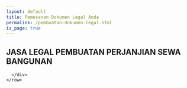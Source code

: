 ```yaml
---
layout: default
title: Pemesanan Dokumen Legal Anda
permalink: /pembuatan-dokumen-legal.html
is_page: true
---
```


<section class="duplicatable-content">		
  <div class="container">
    <div class="row">
      <div class="col-md-8">
        <h1>JASA LEGAL PEMBUATAN PERJANJIAN SEWA BANGUNAN</h1>
      </div>
      <div class="col-md-4">
      
      </div>
    </row>
  </div>
</section>  
